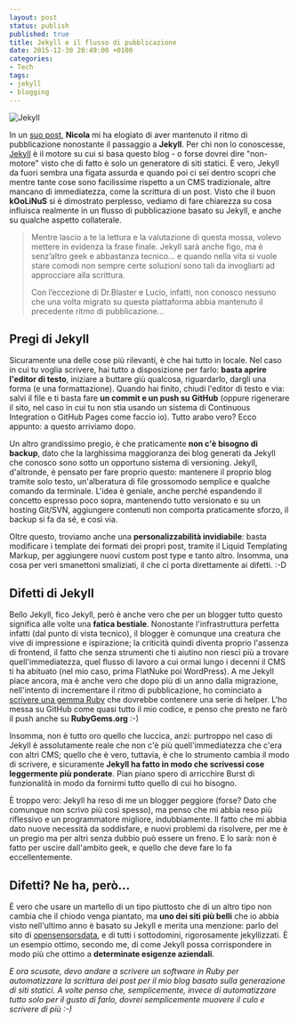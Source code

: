 ```yaml
---
layout: post
status: publish
published: true
title: Jekyll e il flusso di pubblicazione
date: 2015-12-30 20:49:00 +0100
categories:
- Tech
tags:
- jekyll
- blogging
---
```


![Jekyll](http://i68.tinypic.com/2qbhnya.png)

In un [suo post](http://www.koolinus.net/blog/2015/12/del-perche-jekyll-mi-lascia-sempre-perplesso/), **Nicola** mi ha elogiato di aver mantenuto il ritmo di pubblicazione nonostante il passaggio a **Jekyll**. Per chi non lo conoscesse, [Jekyll](https://jekyllrb.com/) è il motore su cui si basa questo blog - o forse dovrei dire "non-motore" visto che di fatto è solo un generatore di siti statici. È vero, Jekyll da fuori sembra una figata assurda e quando poi ci sei dentro scopri che mentre tante cose sono facilissime rispetto a un CMS tradizionale, altre mancano di immediatezza, come la scrittura di un post. Visto che il buon **kOoLiNuS** si è dimostrato perplesso, vediamo di fare chiarezza su cosa influisca realmente in un flusso di pubblicazione basato su Jekyll, e anche su qualche aspetto collaterale.

> Mentre lascio a te la lettura e la valutazione di questa mossa, volevo mettere in evidenza la frase finale. Jekyll sarà anche figo, ma è senz’altro geek e abbastanza tecnico… e quando nella vita si vuole stare comodi non sempre certe soluzioni sono tali da invogliarti ad approcciare alla scrittura.
>
> Con l’eccezione di Dr.Blaster e Lucio, infatti, non conosco nessuno che una volta migrato su questa piattaforma abbia mantenuto il precedente ritmo di pubblicazione…

## Pregi di Jekyll
Sicuramente una delle cose più rilevanti, è che hai tutto in locale. Nel caso in cui tu voglia scrivere, hai tutto a disposizione per farlo: **basta aprire l'editor di testo**, iniziare a buttare giù qualcosa, riguardarlo, dargli una forma (e una formattazione). Quando hai finito, chiudi l'editor di testo e via: salvi il file e ti basta fare **un commit e un push su GitHub** (oppure rigenerare il sito, nel caso in cui tu non stia usando un sistema di Continuous Integration o GitHub Pages come faccio io). Tutto arabo vero? Ecco appunto: a questo arriviamo dopo.

Un altro grandissimo pregio, è che praticamente **non c'è bisogno di backup**, dato che la larghissima maggioranza dei blog generati da Jekyll che conosco sono sotto un opportuno sistema di versioning. Jekyll, d'altronde, è pensato per fare proprio questo: mantenere il proprio blog tramite solo testo, un'alberatura di file grossomodo semplice e qualche comando da terminale. L'idea è geniale, anche perché espandendo il concetto espresso poco sopra, mantenendo tutto versionato e su un hosting Git/SVN, aggiungere contenuti non comporta praticamente sforzo, il backup si fa da sé, e così via.

Oltre questo, troviamo anche una **personalizzabilità invidiabile**: basta modificare i template dei formati dei propri post, tramite il Liquid Templating Markup, per aggiungere nuovi custom post type e tanto altro. Insomma, una cosa per veri smanettoni smaliziati, il che ci porta direttamente ai difetti. :-D

## Difetti di Jekyll
Bello Jekyll, fico Jekyll, però è anche vero che per un blogger tutto questo significa alle volte una **fatica bestiale**. Nonostante l'infrastruttura perfetta infatti (dal punto di vista tecnico), il blogger è comunque una creatura che vive di impressione e ispirazione; la criticità quindi diventa proprio l'assenza di frontend, il fatto che senza strumenti che ti aiutino non riesci più a trovare quell'immediatezza, quel flusso di lavoro a cui ormai lungo i decenni il CMS ti ha abituato (nel mio caso, prima FlatNuke poi WordPress). A me Jekyll piace ancora, ma è anche vero che dopo più di un anno dalla migrazione, nell'intento di incrementare il ritmo di pubblicazione, ho cominciato a [scrivere una gemma Ruby](https://github.com/dottorblaster/burst) che dovrebbe contenere una serie di helper. L'ho messa su GitHub come quasi tutto il mio codice, e penso che presto ne farò il push anche su **RubyGems.org** :-)

Insomma, non è tutto oro quello che luccica, anzi: purtroppo nel caso di Jekyll è assolutamente reale che non c'è più quell'immediatezza che c'era con altri CMS; quello che è vero, tuttavia, è che lo strumento cambia il modo di scrivere, e sicuramente **Jekyll ha fatto in modo che scrivessi cose leggermente più ponderate**. Pian piano spero di arricchire Burst di funzionalità in modo da fornirmi tutto quello di cui ho bisogno.

È troppo vero: Jekyll ha reso di me un blogger peggiore (forse? Dato che comunque non scrivo più così spesso), ma penso che mi abbia reso più riflessivo e un programmatore migliore, indubbiamente. Il fatto che mi abbia dato nuove necessità da soddisfare, e nuovi problemi da risolvere, per me è un pregio ma per altri senza dubbio può essere un freno. E lo sarà: non è fatto per uscire dall'ambito geek, e quello che deve fare lo fa eccellentemente.

## Difetti? Ne ha, però...
È vero che usare un martello di un tipo piuttosto che di un altro tipo non cambia che il chiodo venga piantato, ma **uno dei siti più belli** che io abbia visto nell'ultimo anno è basato su Jekyll e merita una menzione: parlo del sito di [opensensorsdata](http://www.opensensorsdata.it/), e di tutti i sottodomini, rigorosamente jekyllizzati. È un esempio ottimo, secondo me, di come Jekyll possa corrispondere in modo più che ottimo a **determinate esigenze aziendali**.

_E ora scusate, devo andare a scrivere un software in Ruby per automatizzare la scrittura dei post per il mio blog basato sulla generazione di siti statici. A volte penso che, semplicemente, invece di automatizzare tutto solo per il gusto di farlo, dovrei semplicemente muovere il culo e scrivere di più :-)_

